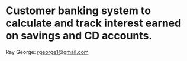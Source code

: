 # Customer banking system to calculate and track interest earned on savings and CD accounts.
Ray George: rgeorge1@gmail.com
